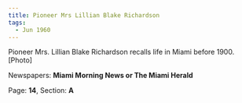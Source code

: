 ```yaml
---  
title: Pioneer Mrs Lillian Blake Richardson  
tags:  
  - Jun 1960  
---  
```

  
Pioneer Mrs. Lillian Blake Richardson recalls life in Miami before 1900. [Photo]  
  
Newspapers: **Miami Morning News or The Miami Herald**  
  
Page: **14**, Section: **A** 
